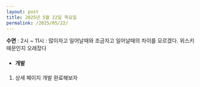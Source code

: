 ```yaml
---
layout: post
title: 2025년 5월 22일 목요일
permalink: /2025/05/22/
---
```

**수면** : 2시 ~ 11시 : 많이자고 일어날때와 조금자고 일어날때의 차이를 모르겠다. 위스키 때문인지 오래잤다

* #### 개발
1. 상세 페이지 개발 완료해보자